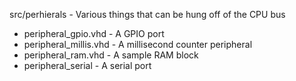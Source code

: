 src/perhierals - Various things that can be hung off of the CPU bus

- peripheral_gpio.vhd - A GPIO port
- peripheral_millis.vhd	- A millisecond counter peripheral
- peripheral_ram.vhd	- A sample RAM block 
- peripheral_serial - A serial port
